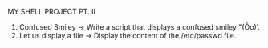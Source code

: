 MY SHELL PROJECT PT. II
1. Confused Smiley -> Write a script that displays a confused smiley "(Ôo)'.
2. Let us display a file -> Display the content of the /etc/passwd file.
